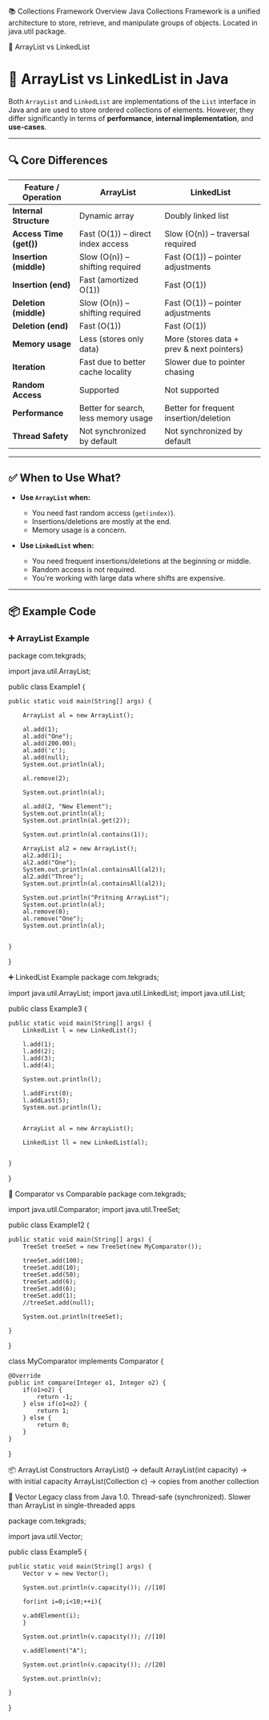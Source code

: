 📚 Collections Framework Overview
Java Collections Framework is a unified architecture to store, retrieve, and manipulate groups of objects.
Located in java.util package.

🔁 ArrayList vs LinkedList
# 🔁 ArrayList vs LinkedList in Java

Both `ArrayList` and `LinkedList` are implementations of the `List` interface in Java and are used to store ordered collections of elements. However, they differ significantly in terms of **performance**, **internal implementation**, and **use-cases**.

---

## 🔍 Core Differences

| Feature / Operation     | ArrayList                             | LinkedList                               |
|-------------------------|----------------------------------------|-------------------------------------------|
| **Internal Structure**  | Dynamic array                          | Doubly linked list                        |
| **Access Time (get())** | Fast (O(1)) – direct index access      | Slow (O(n)) – traversal required          |
| **Insertion (middle)**  | Slow (O(n)) – shifting required        | Fast (O(1)) – pointer adjustments         |
| **Insertion (end)**     | Fast (amortized O(1))                  | Fast (O(1))                               |
| **Deletion (middle)**   | Slow (O(n)) – shifting required        | Fast (O(1)) – pointer adjustments         |
| **Deletion (end)**      | Fast (O(1))                            | Fast (O(1))                               |
| **Memory usage**        | Less (stores only data)                | More (stores data + prev & next pointers) |
| **Iteration**           | Fast due to better cache locality      | Slower due to pointer chasing             |
| **Random Access**       | Supported                              | Not supported                             |
| **Performance**         | Better for search, less memory usage   | Better for frequent insertion/deletion    |
| **Thread Safety**       | Not synchronized by default            | Not synchronized by default               |

---

## ✅ When to Use What?

- **Use `ArrayList` when:**
  - You need fast random access (`get(index)`).
  - Insertions/deletions are mostly at the end.
  - Memory usage is a concern.

- **Use `LinkedList` when:**
  - You need frequent insertions/deletions at the beginning or middle.
  - Random access is not required.
  - You're working with large data where shifts are expensive.

---

## 📦 Example Code

### ➕ ArrayList Example

package com.tekgrads;

import java.util.ArrayList;

public class Example1 {

	public static void main(String[] args) {
		
		ArrayList al = new ArrayList();
		
		al.add(1);
		al.add("One");
		al.add(200.00);
		al.add('c');
		al.add(null);		
		System.out.println(al);
		
		al.remove(2);
		
		System.out.println(al);
		
		al.add(2, "New Element");
		System.out.println(al);
		System.out.println(al.get(2));
		
		System.out.println(al.contains(1));
		
		ArrayList al2 = new ArrayList();
		al2.add(1);
		al2.add("One");
		System.out.println(al.containsAll(al2));
		al2.add("Three");
		System.out.println(al.containsAll(al2));
		
		System.out.println("Pritning ArrayList");
		System.out.println(al);
		al.remove(0);
		al.remove("One");
		System.out.println(al);
		
		
	}

}

➕ LinkedList Example
package com.tekgrads;

import java.util.ArrayList;
import java.util.LinkedList;
import java.util.List;

public class Example3 {

	public static void main(String[] args) {
		LinkedList l = new LinkedList();
		
		l.add(1);
		l.add(2);
		l.add(3);
		l.add(4);
		
		System.out.println(l);
		
		l.addFirst(0);
		l.addLast(5);
		System.out.println(l);
		
		
		ArrayList al = new ArrayList();
		
		LinkedList ll = new LinkedList(al);
		

	}

}

🧠 Comparator vs Comparable
package com.tekgrads;

import java.util.Comparator;
import java.util.TreeSet;

public class Example12 {

	public static void main(String[] args) {
		TreeSet treeSet = new TreeSet(new MyComparator());
		
		treeSet.add(100);
		treeSet.add(10);
		treeSet.add(50);		
		treeSet.add(6);
		treeSet.add(6);
		treeSet.add(1);
		//treeSet.add(null);
		
		System.out.println(treeSet);

	}

}


class MyComparator implements Comparator<Integer> {

	@Override
	public int compare(Integer o1, Integer o2) {
		if(o1>o2) {
			return -1;
		} else if(o1<o2) {
			return 1;
		} else {
			return 0;
		}
	}
	
}

📦 ArrayList Constructors
ArrayList() → default
ArrayList(int capacity) → with initial capacity
ArrayList(Collection c) → copies from another collection

🧮 Vector
Legacy class from Java 1.0.
Thread-safe (synchronized).
Slower than ArrayList in single-threaded apps

package com.tekgrads;

import java.util.Vector;

public class Example5 {

	public static void main(String[] args) {
		Vector v = new Vector();

		System.out.println(v.capacity()); //[10]

		for(int i=0;i<10;++i){

		v.addElement(i);
		}

		System.out.println(v.capacity()); //[10]

		v.addElement("A");

		System.out.println(v.capacity()); //[20]

		System.out.println(v);

	}

}